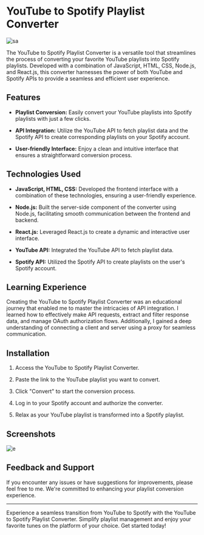 # YouTube to Spotify Playlist Converter

![sa](https://github.com/darkzelli/Playlist-Convertor/assets/110872601/3b6a635f-1a00-4320-80ff-00698c170638)


The YouTube to Spotify Playlist Converter is a versatile tool that streamlines the process of converting your favorite YouTube playlists into Spotify playlists. Developed with a combination of JavaScript, HTML, CSS, Node.js, and React.js, this converter harnesses the power of both YouTube and Spotify APIs to provide a seamless and efficient user experience.

## Features

- **Playlist Conversion:** Easily convert your YouTube playlists into Spotify playlists with just a few clicks.

- **API Integration:** Utilize the YouTube API to fetch playlist data and the Spotify API to create corresponding playlists on your Spotify account.

- **User-friendly Interface:** Enjoy a clean and intuitive interface that ensures a straightforward conversion process.

## Technologies Used

- **JavaScript, HTML, CSS:** Developed the frontend interface with a combination of these technologies, ensuring a user-friendly experience.

- **Node.js:** Built the server-side component of the converter using Node.js, facilitating smooth communication between the frontend and backend.

- **React.js:** Leveraged React.js to create a dynamic and interactive user interface.

- **YouTube API:** Integrated the YouTube API to fetch playlist data.

- **Spotify API:** Utilized the Spotify API to create playlists on the user's Spotify account.

## Learning Experience

Creating the YouTube to Spotify Playlist Converter was an educational journey that enabled me to master the intricacies of API integration. I learned how to effectively make API requests, extract and filter response data, and manage OAuth authorization flows. Additionally, I gained a deep understanding of connecting a client and server using a proxy for seamless communication.

## Installation

1. Access the YouTube to Spotify Playlist Converter.

2. Paste the link to the YouTube playlist you want to convert.

3. Click "Convert" to start the conversion process.

4. Log in to your Spotify account and authorize the converter.

5. Relax as your YouTube playlist is transformed into a Spotify playlist.

## Screenshots

![e](https://github.com/darkzelli/Playlist-Convertor/assets/110872601/179b0969-eeaf-454c-b11c-3bb7d87bc3c5)


## Feedback and Support

If you encounter any issues or have suggestions for improvements, please feel free to me. We're committed to enhancing your playlist conversion experience.

---

Experience a seamless transition from YouTube to Spotify with the YouTube to Spotify Playlist Converter. Simplify playlist management and enjoy your favorite tunes on the platform of your choice. Get started today!
